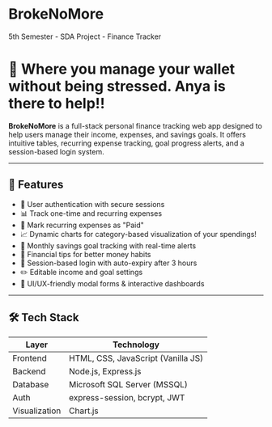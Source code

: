 # BrokeNoMore
5th Semester - SDA Project - Finance Tracker

# 💸 Where you manage your wallet without being stressed. Anya is there to help!!

**BrokeNoMore** is a full-stack personal finance tracking web app designed to help users manage their income, expenses, and savings goals. It offers intuitive tables, recurring expense tracking, goal progress alerts, and a session-based login system.

-----------------------------------------------------------

## 🚀 Features

- 🔐 User authentication with secure sessions
- 📊 Track one-time and recurring expenses
- 📅 Mark recurring expenses as "Paid"
- 📈 Dynamic charts for category-based visualization of your spendings!
- 🎯 Monthly savings goal tracking with real-time alerts
- 💬 Financial tips for better money habits
- 🧠 Session-based login with auto-expiry after 3 hours
- ✏️ Editable income and goal settings
- 🧹 UI/UX-friendly modal forms & interactive dashboards

-----------------------------------------------------------

## 🛠️ Tech Stack

| Layer         | Technology                        |
|---------------|-----------------------------------|
| Frontend      | HTML, CSS, JavaScript (Vanilla JS)|
| Backend       | Node.js, Express.js               |
| Database      | Microsoft SQL Server (MSSQL)      |
| Auth          | express-session, bcrypt, JWT      |
| Visualization | Chart.js                          |
